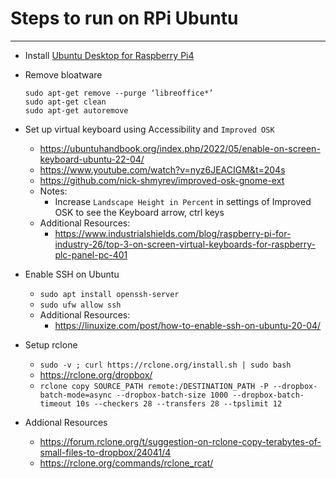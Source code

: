 # Steps to run on RPi Ubuntu
---

- Install [Ubuntu Desktop for Raspberry Pi4](https://ubuntu.com/download/raspberry-pi)
- Remove bloatware 
  ```
  sudo apt-get remove --purge ‘libreoffice*’
  sudo apt-get clean
  sudo apt-get autoremove
  ```

- Set up virtual keyboard using Accessibility and `Improved OSK`
  - https://ubuntuhandbook.org/index.php/2022/05/enable-on-screen-keyboard-ubuntu-22-04/
  - https://www.youtube.com/watch?v=nyz6JEACIGM&t=204s
  - https://github.com/nick-shmyrev/improved-osk-gnome-ext
  - Notes:
    - Increase `Landscape Height in Percent` in settings of Improved OSK to see the Keyboard arrow, ctrl keys
  - Additional Resources:    
    - https://www.industrialshields.com/blog/raspberry-pi-for-industry-26/top-3-on-screen-virtual-keyboards-for-raspberry-plc-panel-pc-401

 - Enable SSH on Ubuntu
    - `sudo apt install openssh-server`
    - `sudo ufw allow ssh`
    - Additional Resources:
      - https://linuxize.com/post/how-to-enable-ssh-on-ubuntu-20-04/

 - Setup rclone
    - `sudo -v ; curl https://rclone.org/install.sh | sudo bash`
    - https://rclone.org/dropbox/
    - `rclone copy SOURCE_PATH remote:/DESTINATION_PATH -P --dropbox-batch-mode=async --dropbox-batch-size 1000 --dropbox-batch-timeout 10s --checkers 28 --transfers 28 --tpslimit 12`
- Addional Resources
    - https://forum.rclone.org/t/suggestion-on-rclone-copy-terabytes-of-small-files-to-dropbox/24041/4
    - https://rclone.org/commands/rclone_rcat/
